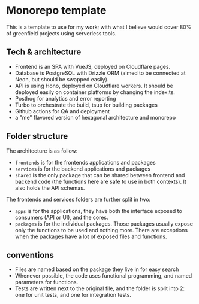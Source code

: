# Monorepo template

This is a template to use for my work; with what I believe would cover 80% of greenfield projects using serverless tools.

## Tech & architecture

- Frontend is an SPA with VueJS, deployed on Cloudflare pages.
- Database is PostgreSQL with Drizzle ORM (aimed to be connected at Neon, but should be swapped easily).
- API is using Hono, deployed on Cloudflare workers. It should be deployed easily on container platforms by changing the index.ts.
- Posthog for analytics and error reporting
- Turbo to orchestrate the build, tsup for building packages
- Github actions for QA and deployment
- a "me" flavored version of hexagonal architecture and monorepo

## Folder structure

The architecture is as follow:

- `frontends` is for the frontends applications and packages
- `services` is for the backend applications and packages
- `shared` is the only package that can be shared between frontend and backend code (the functions here are safe to use in both contexts). It also holds the API schemas.

The frontends and services folders are further split in two:

- `apps` is for the applications, they have both the interface exposed to consumers (API or UI), and the cores.
- `packages` is for the individual packages. Those packages usually expose only the functions to be used and nothing more. There are exceptions when the packages have a lot of exposed files and functions.

## conventions

- Files are named based on the package they live in for easy search
- Whenever possible, the code uses functional programming, and named parameters for functions.
- Tests are written next to the original file, and the folder is split into 2: one for unit tests, and one for integration tests.